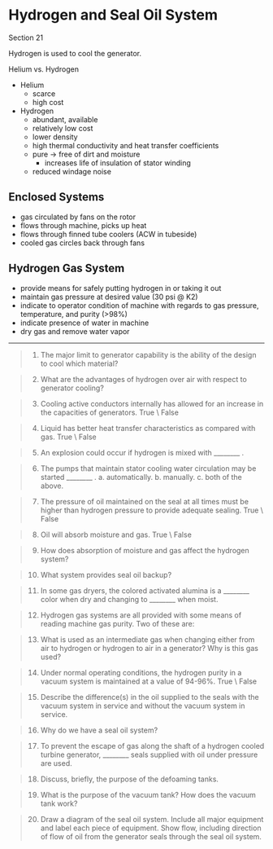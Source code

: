 # Hydrogen and Seal Oil System
Section 21

Hydrogen is used to cool the generator.

Helium vs. Hydrogen
-	Helium
	-	scarce
	-	high cost
-	Hydrogen
	-	abundant, available
	-	relatively low cost
	-	lower density
	-	high thermal conductivity and heat transfer coefficients
	-	pure -> free of dirt and moisture
		-	increases life of insulation of stator winding
	-	reduced windage noise
	
## Enclosed Systems
-	gas circulated by fans on the rotor
-	flows through machine, picks up heat
-	flows through finned tube coolers (ACW in tubeside)
-	cooled gas circles back through fans

## Hydrogen Gas System
-	provide means for safely putting hydrogen in or taking it out
-	maintain gas pressure at desired value (30 psi @ K2)
-	indicate to operator condition of machine with regards to gas pressure, temperature, and purity (>98%)
-	indicate presence of water in machine
-	dry gas and remove water vapor



---

>1. The major limit to generator capability is the ability of the design to cool which material?

>2. What are the advantages of hydrogen over air with respect to generator cooling?

>3. Cooling active conductors internally has allowed for an increase in the capacities of generators. True \ False

>4. Liquid has better heat transfer characteristics as compared with gas. True \ False

>5. An explosion could occur if hydrogen is mixed with ________ .

>6. The pumps that maintain stator cooling water circulation may be started ________ .
>a. automatically.
>b. manually.
>c. both of the above.

>7. The pressure of oil maintained on the seal at all times must be higher than hydrogen pressure to provide adequate sealing. True \ False

>8. Oil will absorb moisture and gas. True \ False 

>9. How does absorption of moisture and gas affect the hydrogen system?

>10. What system provides seal oil backup?

>11. In some gas dryers, the colored activated alumina is a ________ color when dry and changing to ________ when moist.

>12. Hydrogen gas systems are all provided with some means of reading machine gas purity. Two of these are:

>13. What is used as an intermediate gas when changing either from air to hydrogen or hydrogen to air in a generator? Why is this gas used?

>14. Under normal operating conditions, the hydrogen purity in a vacuum system is maintained at a value of 94-96%. True \ False

>15. Describe the difference(s) in the oil supplied to the seals with the vacuum system in service and without the vacuum system in service.

>16. Why do we have a seal oil system?

>17. To prevent the escape of gas along the shaft of a hydrogen cooled turbine generator, ________ seals supplied with oil under pressure are used. 

>18. Discuss, briefly, the purpose of the defoaming tanks.

>19. What is the purpose of the vacuum tank? How does the vacuum tank work?

>20. Draw a diagram of the seal oil system. Include all major equipment and label each piece of equipment. Show flow, including direction of flow of oil from the generator seals through the seal oil system.

